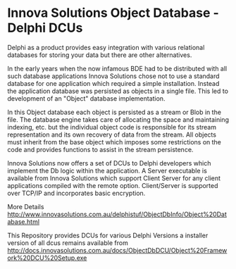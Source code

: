 # Innova Solutions Object Database - Delphi DCUs
Delphi as a product provides easy integration with various relational databases for storing your data but there are other alternatives.

In the early years when the now infamous BDE had to be distributed with all such database applications Innova Solutions chose not to use a standard database for one application which required a simple installation. Instead the application database was persisted as objects in a single file. This led to development of an "Object" database implementation.

In this Object database each object is persisted as a stream or Blob in the file. The database engine takes care of allocating the space and maintaining indexing, etc. but the individual object code is responsible for its stream representation and its own recovery of data from the stream. All objects must inherit from the base object which imposes some restrictions on the code and provides functions to assist in the stream persistence.

Innova Solutions now offers a set of DCUs to Delphi developers which implement the Db logic within the application. A Server executable is available from Innova Solutions which support Client Server for any client applications compiled with the remote option. Client/Server is supported over TCP/IP and incorporates basic encryption.

More Details
http://www.innovasolutions.com.au/delphistuf/ObjectDbInfo/Object%20Database.html

This Repository provides DCUs for various Delphi Versions a installer version of all dcus remains available from
http://docs.innovasolutions.com.au/docs/ObjectDbDCU/Object%20Framework%20DCU%20Setup.exe
